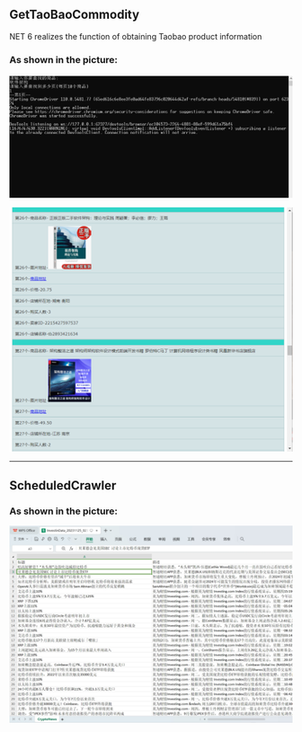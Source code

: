 ##  GetTaoBaoCommodity
NET 6 realizes the function of obtaining Taobao product information

### As shown in the picture:
![code](https://raw.githubusercontent.com/WuLex/UsefulPicture/main/crawler/commodity/result.png)

![code](https://raw.githubusercontent.com/WuLex/UsefulPicture/main/crawler/commodity/commodityresult.png)

-----------------------------------

##  ScheduledCrawler


### As shown in the picture:
![code](https://raw.githubusercontent.com/WuLex/UsefulPicture/main/crawler/investingdata.png)
